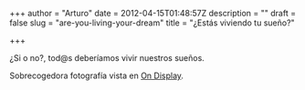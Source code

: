 +++
author = "Arturo"
date = 2012-04-15T01:48:57Z
description = ""
draft = false
slug = "are-you-living-your-dream"
title = "¿Estás viviendo tu sueño?"

+++

¿Si o no?, tod@s deberíamos vivir nuestros sueños.

Sobrecogedora fotografía vista en <a href="https://on-display.tumblr.com/">On Display</a>.
